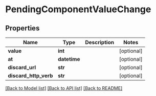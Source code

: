# PendingComponentValueChange

## Properties
Name | Type | Description | Notes
------------ | ------------- | ------------- | -------------
**value** | **int** |  | [optional] 
**at** | **datetime** |  | [optional] 
**discard_url** | **str** |  | [optional] 
**discard_http_verb** | **str** |  | [optional] 

[[Back to Model list]](../README.md#documentation-for-models) [[Back to API list]](../README.md#documentation-for-api-endpoints) [[Back to README]](../README.md)


